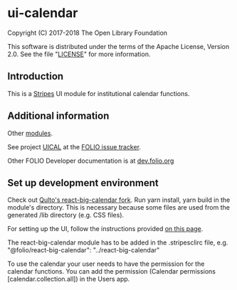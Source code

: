 # ui-calendar

Copyright (C) 2017-2018 The Open Library Foundation

This software is distributed under the terms of the Apache License,
Version 2.0. See the file "[LICENSE](LICENSE)" for more information.

## Introduction

This is a [Stripes](https://github.com/folio-org/stripes-core/) UI module
for institutional calendar functions.

## Additional information

Other [modules](https://dev.folio.org/source-code/#client-side).

See project [UICAL](https://issues.folio.org/browse/UICAL)
at the [FOLIO issue tracker](https://dev.folio.org/community/guide-issues).

Other FOLIO Developer documentation is at [dev.folio.org](https://dev.folio.org/)

## Set up development environment

Check out [Qulto's react-big-calendar fork](https://github.com/qultoltd/react-big-calendar). 
Run yarn install, yarn build in the module's directory. This is necessary because some files are used from the generated /lib directory (e.g. CSS files).

For setting up the UI, follow the instructions provided [on this page](https://github.com/folio-org/stripes-core/blob/master/doc/new-development-setup.md).

The react-big-calendar module has to be added in the .stripesclirc file, e.g. "@folio/react-big-calendar": "../react-big-calendar"

To use the calendar your user needs to have the permission for the calendar functions. You can add the permission (Calendar permissions [calendar.collection.all]) in the Users app.
